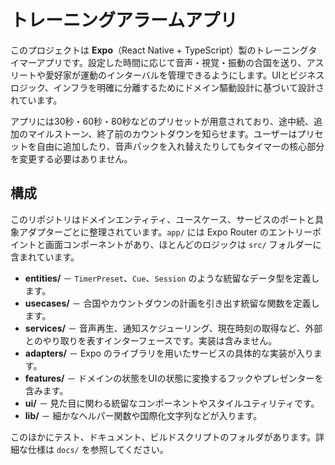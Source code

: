 # トレーニングアラームアプリ

このプロジェクトは **Expo**（React Native + TypeScript）製のトレーニングタイマーアプリです。設定した時間に応じて音声・視覚・振動の合国を送り、アスリートや愛好家が運動のインターバルを管理できるようにします。UIとビジネスロジック、インフラを明確に分離するためにドメイン驅動設計に基づいて設計されています。

アプリには30秒・60秒・80秒などのプリセットが用意されており、途中続、追加のマイルストーン、終了前のカウントダウンを知らせます。ユーザーはプリセットを自由に追加したり、音声パックを入れ替えたりしてもタイマーの核心部分を変更する必要はありません。

## 構成

このリポジトリはドメインエンティティ、ユースケース、サービスのポートと具象アダプターごとに整理されています。`app/` には Expo Router のエントリーポイントと画面コンポーネントがあり、ほとんどのロジックは `src/` フォルダーに含まれています。

- **entities/** － `TimerPreset`、`Cue`、`Session` のような統留なデータ型を定義します。
- **usecases/** － 合国やカウントダウンの計画を引き出す統留な関数を定義します。
- **services/** － 音声再生、通知スケジューリング、現在時刻の取得など、外部とのやり取りを表すインターフェースです。実装は含みません。
- **adapters/** － Expo のライブラリを用いたサービスの具体的な実装が入ります。
- **features/** － ドメインの状態をUIの状態に変換するフックやプレゼンターを含みます。
- **ui/** － 見た目に関わる統留なコンポーネントやスタイルユティリティです。
- **lib/** － 細かなヘルパー関数や国際化文字列などが入ります。

このほかにテスト、ドキュメント、ビルドスクリプトのフォルダがあります。詳細な仕様は `docs/` を参照してください。
